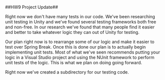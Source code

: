 ##HW9 Project Update##

Right now we don't have many tests in our code. We've been researching unit testing in Unity and we've found several testing frameworks both free and non-free. In our research we've found that many people find it easier and better to take whatever logic they can out of Unity for testing. 

Our plan right now is to rearrange some of our logic and make it easier to test over Spring Break. Once this is done our plan is to actually begin implementing unit tests. Most of what we've seen recommends putting your logic in a Visual Studio project and using the NUnit framework to perform unit tests of the logic. This is what we plan on doing going forward.

Right now we've created a subdirectory for our testing code. 
